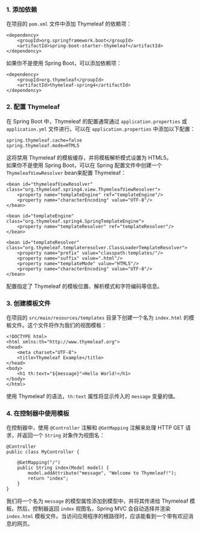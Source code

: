 ### 1. 添加依赖
在项目的 `pom.xml` 文件中添加 Thymeleaf 的依赖项：
```
<dependency>
    <groupId>org.springframework.boot</groupId>
    <artifactId>spring-boot-starter-thymeleaf</artifactId>
</dependency>
```
如果你不是使用 Spring Boot，可以添加依赖项：
```
<dependency>
    <groupId>org.thymeleaf</groupId>
    <artifactId>thymeleaf-spring4</artifactId>
</dependency>
```
### 2. 配置 Thymeleaf
在 Spring Boot 中，Thymeleaf 的配置通常通过 `application.properties` 或 `application.yml` 文件进行。可以在 `application.properties` 中添加以下配置：
```
spring.thymeleaf.cache=false
spring.thymeleaf.mode=HTML5
```
这将禁用 Thymeleaf 的模板缓存，并将模板解析模式设置为 HTML5。<br />如果你不是使用 Spring Boot，可以在 Spring 配置文件中创建一个 `ThymeleafViewResolver` bean来配置 Thymeleaf：
```
<bean id="thymeleafViewResolver" class="org.thymeleaf.spring4.view.ThymeleafViewResolver">
    <property name="templateEngine" ref="templateEngine"/>
    <property name="characterEncoding" value="UTF-8"/>
</bean>

<bean id="templateEngine" class="org.thymeleaf.spring4.SpringTemplateEngine">
    <property name="templateResolver" ref="templateResolver"/>
</bean>

<bean id="templateResolver" class="org.thymeleaf.templateresolver.ClassLoaderTemplateResolver">
    <property name="prefix" value="classpath:templates/"/>
    <property name="suffix" value=".html"/>
    <property name="templateMode" value="HTML5"/>
    <property name="characterEncoding" value="UTF-8"/>
</bean>
```
配置指定了 Thymeleaf 的模板位置、解析模式和字符编码等信息。
### 3. 创建模板文件
在项目的 `src/main/resources/templates` 目录下创建一个名为 `index.html` 的模板文件。这个文件将作为我们的视图模板：
```
<!DOCTYPE html>
<html xmlns:th="http://www.thymeleaf.org">
<head>
    <meta charset="UTF-8">
    <title>Thymeleaf Example</title>
</head>
<body>
    <h1 th:text="${message}">Hello World!</h1>
</body>
</html>
```
使用 Thymeleaf 的语法，`th:text` 属性将显示传入的 `message` 变量的值。
### 4. 在控制器中使用模板
在控制器中，使用 `@Controller` 注解和 `@GetMapping` 注解来处理 HTTP GET 请求，并返回一个 `String` 对象作为视图名：
```
@Controller
public class MyController {

    @GetMapping("/")
    public String index(Model model) {
        model.addAttribute("message", "Welcome to Thymeleaf!");
        return "index";
    }
}
```
我们将一个名为 `message` 的模型属性添加到模型中，并将其传递给 Thymeleaf 模板。然后，控制器返回 `index` 视图名，Spring MVC 会自动选择并渲染 `index.html` 模板文件。当访问应用程序的根路径时，应该能看到一个带有欢迎消息的网页。


